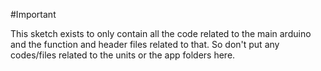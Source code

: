 #Important

This sketch exists to only contain all the code related to the main arduino and the function and header files related to that.
So don't put any codes/files related to the units or the app folders here.
